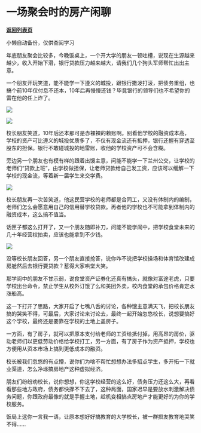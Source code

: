 # 一场聚会时的房产闲聊

[**返回列表页**](/gzh/政事堂2019)

小懒自动备份，仅供查阅学习

年底朋友聚会比较多，今晚饭桌上，一个开大学的朋友一顿吐槽，说现在生源越来越少，收入开始下滑，银行贷款压力越来越大，请我们几个狗头军师帮忙出出主意。

一个朋友开玩笑道，能不能学一下遵义的城投，跟银行撒泼打滚，把债务重组，也搞个前10年仅付息不还本，10年后再慢慢还钱？毕竟银行的领导们也不希望你的雷在他的任上炸了。  

![](https://mmbiz.qpic.cn/mmbiz_png/rxhS23yu8cOByPChzeOtvwhzuaHbZH4wsfosAaAfJXBrrCw7I7QQhXgzDxQZkEkt9PQibonrpVVUNp1mEAQqVBQ/640?wx_fmt=png)

![](https://mmbiz.qpic.cn/mmbiz_png/rxhS23yu8cOByPChzeOtvwhzuaHbZH4wMUfzia3ycGLIC91k2b9zaPufOgibpeUC8v8ohXuqBVxXw8t9kMlKZesg/640?wx_fmt=png)

校长朋友笑道，10年后还本那可是赤裸裸的赖账啊。别看他学校的融资成本高，学校的资产可比遵义的城投优质多了，不仅有现金流还有抵押，银行还握有穿透至股东的担保。银行不敢碰城投的地雷账，收他的学校资产可不会含糊。

旁边另一个朋友也有模有样的跟着出馊主意，问能不能学一下兰州公交，让学校的老师们“贷款上班”，由学校做担保，让老师贷款给自己发工资，应该可以缓解一下学校的现金流，等着新一届学生来交学费。

![](https://mmbiz.qpic.cn/mmbiz_jpg/rxhS23yu8cOByPChzeOtvwhzuaHbZH4wxBJWy8uJnJTb0rahRzouM1MbQ7Qf5CxHnyzPwa8oo3H0NmaTicxyL7g/640?wx_fmt=jpeg)

校长朋友再一次苦笑道，他这民营学校的老师都是合同工，又没有体制内的编制，老师们怎么会愿意用自己的信用替学校贷款。再者他的学校也不可能拿到体制内的融资成本，这么搞不值当。

话匣子都这么打开了，又一个朋友随即补刀，问能不能学阆中，把学校食堂未来的几十年经营权拍卖，应该也能拿到不少钱。

![](https://mmbiz.qpic.cn/mmbiz_jpg/rxhS23yu8cOByPChzeOtvwhzuaHbZH4w2MCAmtGiacjGwyqx0XiaFLBAuvRu7qIqnkibog1DhUiaJT0iaBNMicAhukOg/640?wx_fmt=jpeg)

没等校长朋友回答，另一个朋友直接抢答，说你咋不说把学校操场和体育馆改建成房舱然后去银行要贷款？惹得大家哄堂大笑。

那学阆中的朋友不甘示弱，说食堂资产证券化还真有搞头，就像对富途老虎，只要学校出台命令，禁止学生从校外订饿了么和美团外卖，校内食堂的承包价格肯定水涨船高。  

这一下打开了思路，大家开启了七嘴八舌的讨论，各种馊主意满天飞，把校长朋友搞的哭笑不得，可最后，大家讨论来讨论去，最终一起开始忽悠校长，说想要搞好这个学校，最终还是要靠在学校的土地上盖房子。

一方面，有了房子，就可以把原本支付给老师的工资给抵付掉，用高昂的房价，驱动老师们以更低劳动价格给学校打工，另一方面，有了房子作为资产抵押，学校也方便用从资本市场上搞到更低成本的融资。

校长被我们忽悠的有点懵，说你们为啥不帮忙想想办法多招点学生，多开拓一下就业渠道，怎么净琢搞房地产这种虚拟经济。

朋友们纷纷劝校长，说你想想，你这学校经营的这么好，债务压力还这么大，再看看那些地方政府，债务都快撑不下去了，这种局面，国家迟早是要放水刺激解决债务问题，你跟政府最像的就是手握土地，趁机变相搞点房地产才能更好的为你的学校服务。  

饭局上这你一言我一语，让原本想好好搞教育的大学校长，被一群损友教育地哭笑不得......

  

